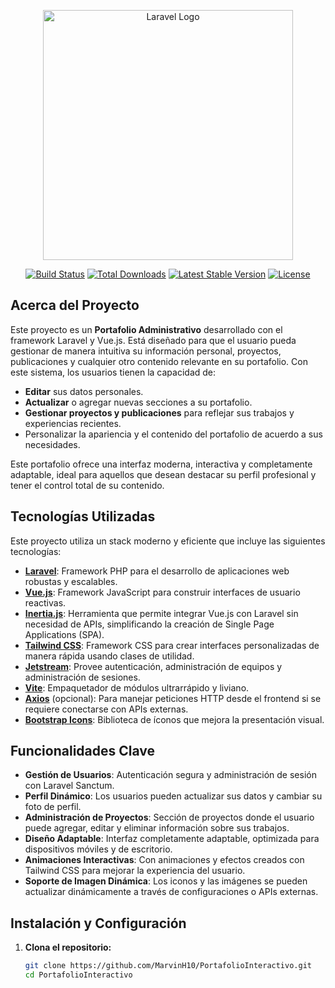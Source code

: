 <p align="center"><a href="https://laravel.com" target="_blank"><img src="https://raw.githubusercontent.com/laravel/art/master/logo-lockup/5%20SVG/2%20CMYK/1%20Full%20Color/laravel-logolockup-cmyk-red.svg" width="400" alt="Laravel Logo"></a></p>

<p align="center">
<a href="https://github.com/laravel/framework/actions"><img src="https://github.com/laravel/framework/workflows/tests/badge.svg" alt="Build Status"></a>
<a href="https://packagist.org/packages/laravel/framework"><img src="https://img.shields.io/packagist/dt/laravel/framework" alt="Total Downloads"></a>
<a href="https://packagist.org/packages/laravel/framework"><img src="https://img.shields.io/packagist/v/laravel/framework" alt="Latest Stable Version"></a>
<a href="https://packagist.org/packages/laravel/framework"><img src="https://img.shields.io/packagist/l/laravel/framework" alt="License"></a>
</p>

## Acerca del Proyecto

Este proyecto es un **Portafolio Administrativo** desarrollado con el framework Laravel y Vue.js. Está diseñado para que el usuario pueda gestionar de manera intuitiva su información personal, proyectos, publicaciones y cualquier otro contenido relevante en su portafolio. Con este sistema, los usuarios tienen la capacidad de:

- **Editar** sus datos personales.
- **Actualizar** o agregar nuevas secciones a su portafolio.
- **Gestionar proyectos y publicaciones** para reflejar sus trabajos y experiencias recientes.
- Personalizar la apariencia y el contenido del portafolio de acuerdo a sus necesidades.

Este portafolio ofrece una interfaz moderna, interactiva y completamente adaptable, ideal para aquellos que desean destacar su perfil profesional y tener el control total de su contenido.

## Tecnologías Utilizadas

Este proyecto utiliza un stack moderno y eficiente que incluye las siguientes tecnologías:

- **[Laravel](https://laravel.com)**: Framework PHP para el desarrollo de aplicaciones web robustas y escalables.
- **[Vue.js](https://vuejs.org)**: Framework JavaScript para construir interfaces de usuario reactivas.
- **[Inertia.js](https://inertiajs.com)**: Herramienta que permite integrar Vue.js con Laravel sin necesidad de APIs, simplificando la creación de Single Page Applications (SPA).
- **[Tailwind CSS](https://tailwindcss.com)**: Framework CSS para crear interfaces personalizadas de manera rápida usando clases de utilidad.
- **[Jetstream](https://jetstream.laravel.com)**: Provee autenticación, administración de equipos y administración de sesiones.
- **[Vite](https://vitejs.dev)**: Empaquetador de módulos ultrarrápido y liviano.
- **[Axios](https://axios-http.com)** (opcional): Para manejar peticiones HTTP desde el frontend si se requiere conectarse con APIs externas.
- **[Bootstrap Icons](https://icons.getbootstrap.com/)**: Biblioteca de íconos que mejora la presentación visual.

## Funcionalidades Clave

- **Gestión de Usuarios**: Autenticación segura y administración de sesión con Laravel Sanctum.
- **Perfil Dinámico**: Los usuarios pueden actualizar sus datos y cambiar su foto de perfil.
- **Administración de Proyectos**: Sección de proyectos donde el usuario puede agregar, editar y eliminar información sobre sus trabajos.
- **Diseño Adaptable**: Interfaz completamente adaptable, optimizada para dispositivos móviles y de escritorio.
- **Animaciones Interactivas**: Con animaciones y efectos creados con Tailwind CSS para mejorar la experiencia del usuario.
- **Soporte de Imagen Dinámica**: Los iconos y las imágenes se pueden actualizar dinámicamente a través de configuraciones o APIs externas.

## Instalación y Configuración

1. **Clona el repositorio:**
   ```bash
   git clone https://github.com/MarvinH10/PortafolioInteractivo.git
   cd PortafolioInteractivo

